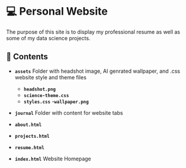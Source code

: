 # 💻  Personal Website

The purpose of this site is to display my professional resume as well as some of my data science projects.

## 📁 Contents

- **`assets`**
  Folder with headshot image, AI genrated wallpaper, and .css website style and theme files
  - **`headshot.png`**
  - **`science-theme.css`**
  - **`styles.css`**
  -**`wallpaper.png`**
    
-  **`journal`**
   Folder with content for website tabs 
  - **`about.html`**
  - **`projects.html`**
  - **`resume.html`**
    
-  **`index.html`**
   Website Homepage
